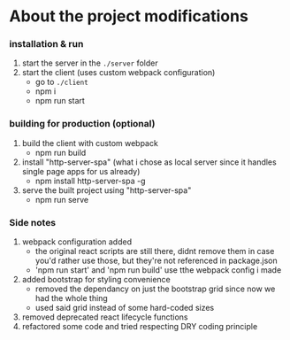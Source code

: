 # About the project modifications

### installation & run
1. start the server in the `./server` folder
1. start the client (uses custom webpack configuration)
    - go to `./client`
    - npm i
    - npm run start

### building for production (optional)
1. build the client with custom webpack
    - npm run build
1. install "http-server-spa" (what i chose as local server since it handles single page apps for us already)
    - npm install http-server-spa -g
1. serve the built project using "http-server-spa"
    - npm run serve

### Side notes
1. webpack configuration added
    - the original react scripts are still there, didnt remove them in case you'd rather use those, but they're not referenced in package.json
    - 'npm run start' and 'npm run build' use tthe webpack config i made
1. added bootstrap for styling convenience 
    - removed the dependancy on just the bootstrap grid since now we had the whole thing
    - used said grid instead of some hard-coded sizes
1. removed deprecated react lifecycle functions
1. refactored some code and tried respecting DRY coding principle
